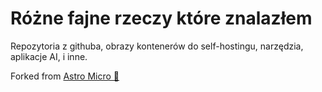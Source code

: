# Różne fajne rzeczy które znalazłem

Repozytoria z githuba, obrazy kontenerów do self-hostingu, narzędzia, aplikacje AI, i inne.


Forked from [Astro Micro 🔬](https://astro-micro.vercel.app/)

